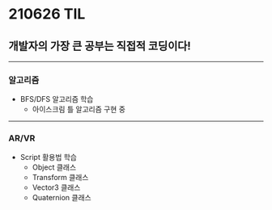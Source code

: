 # 210626 TIL
## 개발자의 가장 큰 공부는 직접적 코딩이다!
-----------------
### 알고리즘 
  * BFS/DFS 알고리즘 학습
      * 아이스크림 틀 알고리즘 구현 중
---------------
### AR/VR
  * Script 활용법 학습
      * Object 클래스
      * Transform 클래스
      * Vector3 클래스
      * Quaternion 클래스
